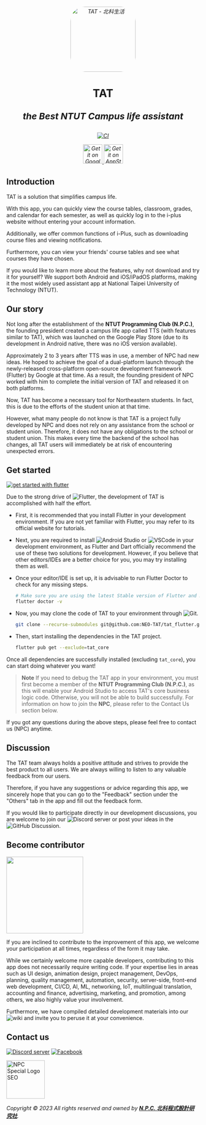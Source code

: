 <h6 align="center">
<a href="https://apps.apple.com/tw/app/tat-%E5%8C%97%E7%A7%91%E7%94%9F%E6%B4%BB/id1513875597?itscg=30200&amp;itsct=apps_box_appicon" style="width: 170px; height: 170px; border-radius: 22%; overflow: hidden; display: inline-block; vertical-align: middle;"><img src="https://is3-ssl.mzstatic.com/image/thumb/Purple112/v4/20/2b/3b/202b3b1c-c977-5445-365d-52593ed795f3/AppIcon-0-1x_U007emarketing-0-7-0-85-220.png/540x540bb.jpg" alt="TAT - 北科生活" style="width: 170px; height: 170px; border-radius: 22%; overflow: hidden; display: inline-block; vertical-align: middle;"></a>
</h6>

<h1 align="center">
<b>TAT</b>
<i><p><small>the Best NTUT Campus life assistant</small></p></i>
</h1>

<h6 align="center">

[![CI](https://github.com/NEO-TAT/tat_flutter/actions/workflows/build.yml/badge.svg?branch=master)](https://github.com/NEO-TAT/tat_flutter/actions/workflows/build.yml)

<a href='https://play.google.com/store/apps/details?id=club.ntut.npc.tat'>
<img height="50px" alt='Get it on Google Play' src='https://upload.wikimedia.org/wikipedia/commons/7/78/Google_Play_Store_badge_EN.svg'/>
</a>

<a href="https://apple.co/3Rmojax">
<img height="50px" alt='Get it on AppStore' src='https://developer.apple.com/assets/elements/badges/download-on-the-app-store.svg'>
</a>

</h6>

## Introduction
TAT is a solution that simplifies campus life. 

With this app, you can quickly view the course tables, classroom, grades, and calendar for each semester, as well as quickly log in to the i-plus website without entering your account information. 

Additionally, we offer common functions of i-Plus, such as downloading course files and viewing notifications. 

Furthermore, you can view your friends' course tables and see what courses they have chosen.

If you would like to learn more about the features, why not download and try it for yourself? We support both Android and iOS/iPadOS platforms, making it the most widely used assistant app at National Taipei University of Technology (NTUT).

## Our story
Not long after the establishment of the **NTUT Programming Club (N.P.C.)**, the founding president created a campus life app called TTS (with features similar to TAT), which was launched on the Google Play Store (due to its development in Android native, there was no iOS version available).

Approximately 2 to 3 years after TTS was in use, a member of NPC had new ideas. He hoped to achieve the goal of a dual-platform launch through the newly-released cross-platform open-source development framework (Flutter) by Google at that time. As a result, the founding president of NPC worked with him to complete the initial version of TAT and released it on both platforms.

Now, TAT has become a necessary tool for Northeastern students. In fact, this is due to the efforts of the student union at that time.

However, what many people do not know is that TAT is a project fully developed by NPC and does not rely on any assistance from the school or student union. Therefore, it does not have any obligations to the school or student union. This makes every time the backend of the school has changes, all TAT users will immediately be at risk of encountering unexpected errors.

## Get started
<a href="https://flutter.dev/">
<img src="https://img.shields.io/badge/Flutter-02569B?style=for-the-badge&logo=flutter&logoColor=white" alt="get started with flutter">
</a>

Due to the strong drive of ![Flutter](https://flutter.dev/), the development of TAT is accomplished with half the effort.

- First, it is recommended that you install Flutter in your development environment. If you are not yet familiar with Flutter, you may refer to its official website for tutorials.

- Next, you are required to install ![Android Studio](https://developer.android.com/studio) or ![VSCode](https://code.visualstudio.com/) in your development environment, as Flutter and Dart officially recommend the use of these two solutions for development. However, if you believe that other editors/IDEs are a better choice for you, you may try installing them as well.

- Once your editor/IDE is set up, it is advisable to run Flutter Doctor to check for any missing steps.
  ```bash
  # Make sure you are using the latest Stable version of Flutter and Dart.
  flutter doctor -v
  ```

- Now, you may clone the code of TAT to your environment through ![Git](https://git-scm.com/).
  ```bash
  git clone --recurse-submodules git@github.com:NEO-TAT/tat_flutter.git
  ```

- Then, start installing the dependencies in the TAT project.
  ```bash
  flutter pub get --exclude=tat_core
  ```

Once all dependencies are successfully installed (excluding `tat_core`), you can start doing whatever you want!

> **Note**
> If you need to debug the TAT app in your environment, you must first become a member of the **NTUT Programming Club (N.P.C.)**, as this will enable your Android Studio to access TAT's core business logic code. Otherwise, you will not be able to build successfully. For information on how to join the **NPC**, please refer to the Contact Us section below.

If you got any questions during the above steps, please feel free to contact us (NPC) anytime.

## Discussion
The TAT team always holds a positive attitude and strives to provide the best product to all users. We are always willing to listen to any valuable feedback from our users.

Therefore, if you have any suggestions or advice regarding this app, we sincerely hope that you can go to the "Feedback" section under the "Others" tab in the app and fill out the feedback form.

If you would like to participate directly in our development discussions, you are welcome to join our ![Discord server](https://discord.gg/FvRwmSCKWY) or post your ideas in the ![GitHub Discussion](https://github.com/orgs/NEO-TAT/discussions).

## Become contributor
<img src="https://i.imgur.com/7yYwMr1.webp" height="200">

If you are inclined to contribute to the improvement of this app, we welcome your participation at all times, regardless of the form it may take.

While we certainly welcome more capable developers, contributing to this app does not necessarily require writing code. If your expertise lies in areas such as UI design, animation design, project management, DevOps, planning, quality management, automation, security, server-side, front-end web development, CI/CD, AI, ML, networking, IoT, multilingual translation, accounting and finance, advertising, marketing, and promotion, among others, we also highly value your involvement.

Furthermore, we have compiled detailed development materials into our ![wiki](https://github.com/NEO-TAT/tat_flutter/wiki) and invite you to peruse it at your convenience.

## Contact us
<a href="https://discord.gg/FvRwmSCKWY"><img src="https://img.shields.io/badge/Discord-5865F2?style=for-the-badge&logo=discord&logoColor=white" alt="Discord server"></a>
<a href="https://www.facebook.com/NPC.OwO"><img src="https://img.shields.io/badge/Facebook-1877F2?style=for-the-badge&logo=facebook&logoColor=white" alt="Facebook"></a>

<img width="100px" alt="NPC Special Logo SEO" src="https://user-images.githubusercontent.com/47718989/216663916-a7f568e0-8cdd-4cda-8d2d-2c8f72ac08bc.png">

<!-- ALL-CONTRIBUTORS-LIST:START - Do not remove or modify this section -->
<!-- prettier-ignore-start -->
<!-- markdownlint-disable -->

<!-- markdownlint-restore -->
<!-- prettier-ignore-end -->

<!-- ALL-CONTRIBUTORS-LIST:END -->

_Copyright © 2023 All rights reserved and owned by [**N.P.C. 北科程式設計研究社**](https://ntut.club)._
